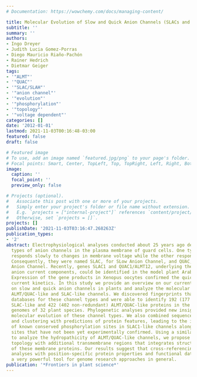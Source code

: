 ```yaml
---
# Documentation: https://wowchemy.com/docs/managing-content/

title: Molecular Evolution of Slow and Quick Anion Channels (SLACs and QUACs/ALMTs).
subtitle: ''
summary: ''
authors:
- Ingo Dreyer
- Judith Lucia Gomez-Porras
- Diego Mauricio Riaño-Pachón
- Rainer Hedrich
- Dietmar Geiger
tags:
- '"ALMT"'
- '"QUAC"'
- '"SLAC/SLAH"'
- '"anion channel"'
- '"evolution"'
- '"phosphorylation"'
- '"topology"'
- '"voltage dependent"'
categories: []
date: '2012-01-01'
lastmod: 2021-11-03T00:16:48-03:00
featured: false
draft: false

# Featured image
# To use, add an image named `featured.jpg/png` to your page's folder.
# Focal points: Smart, Center, TopLeft, Top, TopRight, Left, Right, BottomLeft, Bottom, BottomRight.
image:
  caption: ''
  focal_point: ''
  preview_only: false

# Projects (optional).
#   Associate this post with one or more of your projects.
#   Simply enter your project's folder or file name without extension.
#   E.g. `projects = ["internal-project"]` references `content/project/deep-learning/index.md`.
#   Otherwise, set `projects = []`.
projects: []
publishDate: '2021-11-03T03:16:47.268263Z'
publication_types:
- '2'
abstract: Electrophysiological analyses conducted about 25 years ago detected two
  types of anion channels in the plasma membrane of guard cells. One type of channel
  responds slowly to changes in membrane voltage while the other responds quickly.
  Consequently, they were named SLAC, for SLow Anion Channel, and QUAC, for QUick
  Anion Channel. Recently, genes SLAC1 and QUAC1/ALMT12, underlying the two different
  anion current components, could be identified in the model plant Arabidopsis thaliana.
  Expression of the gene products in Xenopus oocytes confirmed the quick and slow
  current kinetics. In this study we provide an overview on our current knowledge
  on slow and quick anion channels in plants and analyze the molecular evolution of
  ALMT/QUAC-like and SLAC-like channels. We discovered fingerprints that allow screening
  databases for these channel types and were able to identify 192 (177 non-redundant)
  SLAC-like and 422 (402 non-redundant) ALMT/QUAC-like proteins in the fully sequenced
  genomes of 32 plant species. Phylogenetic analyses provided new insights into the
  molecular evolution of these channel types. We also combined sequence alignment
  and clustering with predictions of protein features, leading to the identification
  of known conserved phosphorylation sites in SLAC1-like channels along with potential
  sites that have not been yet experimentally confirmed. Using a similar strategy
  to analyze the hydropathicity of ALMT/QUAC-like channels, we propose a modified
  topology with additional transmembrane regions that integrates structure and function
  of these membrane proteins. Our results suggest that cross-referencing phylogenetic
  analyses with position-specific protein properties and functional data could be
  a very powerful tool for genome research approaches in general.
publication: '*Frontiers in plant science*'
---
```

